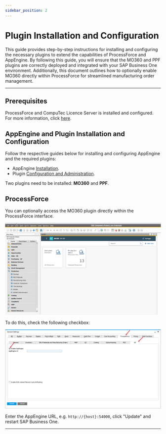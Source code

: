 ```yaml
---
sidebar_position: 2
---
```


# Plugin Installation and Configuration

This guide provides step-by-step instructions for installing and configuring the necessary plugins to extend the capabilities of ProcessForce and AppEngine. By following this guide, you will ensure that the MO360 and PPF plugins are correctly deployed and integrated with your SAP Business One environment. Additionally, this document outlines how to optionally enable MO360 directly within ProcessForce for streamlined manufacturing order management.

---

## Prerequisites

ProcessForce and CompuTec Licence Server is installed and configured. For more information, click [here](/docs/processforce/administrator-guide/licensing/license-server/overview/).

## AppEngine and Plugin Installation and Configuration

Follow the respective guides below for installing and configuring AppEngine and the required plugins:

- AppEngine [Installation](/docs/appengine/administrators-guide/configuration-and-administration/installation/).
- Plugin [Configuration and Administration](../../administrators-guide/configuration-and-administration/overview.md).

Two plugins need to be installed: **MO360** and **PPF**.

## ProcessForce

You can optionally access the MO360 plugin directly within the ProcessForce interface.

![Manufacturing Order 360](../manufacturing-order-360/media/image2020-9-14-23-18-44.png)

To do this, check the following checkbox:

![Manufacturing Order 360](../manufacturing-order-360/media/general-settings-enableappengine.png)

Enter the AppEngine URL, e.g. `http://{host}:54000`, click "Update" and restart SAP Business One.

---
